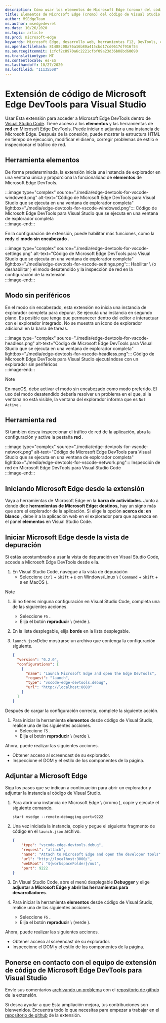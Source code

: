```yaml
---
description: Cómo usar los elementos de Microsoft Edge (cromo) del código de Visual Studio
title: Elementos de Microsoft Edge (cromo) del código de Visual Studio
author: MSEdgeTeam
ms.author: msedgedevrel
ms.date: 10/26/2020
ms.topic: article
ms.prod: microsoft-edge
keywords: Microsoft Edge, desarrollo web, herramientas F12, DevTools, código de vs, código de Visual Studio, elementos
ms.openlocfilehash: 81488c08a76a16b80a415cbd17cd0617df916f54
ms.sourcegitcommit: 1cfcf2c8970a6c2221cfbf09a23d36b08bd60690
ms.translationtype: MT
ms.contentlocale: es-ES
ms.lasthandoff: 10/27/2020
ms.locfileid: "11135508"
---
```

# Extensión de código de Microsoft Edge DevTools para Visual Studio  

Usar <!--the [Microsoft Edge DevTools for Visual Studio Code][VisualstudioMarketplaceElementsMicrosoftEdgeChromium] -->Esta extensión para acceder a Microsoft Edge DevTools dentro de [Visual Studio Code][VisualstudioCode].  Tiene acceso a los **elementos** y las herramientas de **red** en Microsoft Edge DevTools.  Puede iniciar o adjuntar a una instancia de Microsoft Edge.  Después de la conexión, puede mostrar la estructura HTML en tiempo de ejecución, modificar el diseño, corregir problemas de estilo e inspeccionar el tráfico de red.  

## Herramienta elementos  

De forma predeterminada, la extensión inicia una instancia de explorador en una ventana única y proporciona la funcionalidad de **elementos** de Microsoft Edge DevTools.  

:::image type="complex" source="./media/edge-devtools-for-vscode-windowed.png" alt-text="Código de Microsoft Edge DevTools para Visual Studio que se ejecuta en una ventana de explorador completa" lightbox="./media/edge-devtools-for-vscode-windowed.png":::
   Código de Microsoft Edge DevTools para Visual Studio que se ejecuta en una ventana de explorador completa  
:::image-end:::  

En la configuración de extensión, puede habilitar más funciones, como la **red**y el **modo sin encabezado** .  

:::image type="complex" source="./media/edge-devtools-for-vscode-settings.png" alt-text="Código de Microsoft Edge DevTools para Visual Studio que se ejecuta en una ventana de explorador completa" lightbox="./media/edge-devtools-for-vscode-settings.png":::
   Habilitar \ (o deshabilitar \) el modo desatendido y la inspección de red en la configuración de la extensión  
:::image-end:::  

## Modo sin periféricos  

En el modo sin encabezado, esta extensión no inicia una instancia de explorador completa para depurar.  Se ejecuta una instancia en segundo plano.  Es posible que tenga que permanecer dentro del editor e interactuar con el explorador integrado.  No se muestra un icono de explorador adicional en la barra de tareas.  

:::image type="complex" source="./media/edge-devtools-for-vscode-headless.png" alt-text="Código de Microsoft Edge DevTools para Visual Studio que se ejecuta en una ventana de explorador completa" lightbox="./media/edge-devtools-for-vscode-headless.png":::
   Código de Microsoft Edge DevTools para Visual Studio ejecutándose con un explorador sin periféricos  
:::image-end:::  

> [!NOTE]
> En macOS, debe activar el modo sin encabezado como modo preferido.  El uso del modo desatendido debería resolver un problema en el que, si la ventana no está visible, la ventana del explorador informa que es `Not Active` .  

## Herramienta red  

Si también desea inspeccionar el tráfico de red de la aplicación, abra la configuración y active la pestaña **red** .  

:::image type="complex" source="./media/edge-devtools-for-vscode-network.png" alt-text="Código de Microsoft Edge DevTools para Visual Studio que se ejecuta en una ventana de explorador completa" lightbox="./media/edge-devtools-for-vscode-network.png":::
    Inspección de red en Microsoft Edge DevTools para Visual Studio Code  
:::image-end:::  

## Iniciando Microsoft Edge desde la extensión  

Vaya a herramientas de Microsoft Edge en la **barra de actividades**.  Junto a donde dice **herramientas de Microsoft Edge: destinos,** hay un signo más que abre el explorador de la aplicación.  Si elige la opción **acerca de: en blanco** , debe ir a la aplicación web en el explorador para que aparezca en el panel **elementos** en Visual Studio Code.  

## Iniciar Microsoft Edge desde la vista de depuración  

Si estás acostumbrado a usar la vista de depuración en Visual Studio Code, accede a Microsoft Edge DevTools desde ella.  

1.  En Visual Studio Code, navegue a la vista de depuración 
    *   Seleccione `Ctrl` + `Shift` + `D` on Windows/Linux \ ( `Command` + `Shift` + `D` en MacOS \).  

<!--TODO:  Is this section intended to be optional  -->  
> [!NOTE]
> 1.  Si no tienes ninguna configuración en Visual Studio Code, completa una de las siguientes acciones.  
>     *   Seleccione `F5` .  
>     *   Elija el botón **reproducir** \ (verde \).  
> 1.  En la lista desplegable, elija **borde** en la lista desplegable.  
> 1.  `launch.json`Debe mostrarse un archivo que contenga la configuración siguiente.  
>     
>     ```json
>     {
>       "version": "0.2.0",
>       "configurations": [
>         {
>           "name": "Launch Microsoft Edge and open the Edge DevTools",
>           "request": "launch",
>           "type": "vscode-edge-devtools.debug",
>           "url": "http://localhost:8080"
>         }
>       ]
>     }
>     ```  
>     
> Después de cargar la configuración correcta, complete la siguiente acción.  

1.  Para iniciar la herramienta **elementos** desde código de Visual Studio, realice una de las siguientes acciones. 
    *   Seleccione `F5` .  
    *   Elija el botón **reproducir** \ (verde \).  
         
Ahora, puede realizar las siguientes acciones.  

*   Obtener acceso al screencast de su explorador.  
*   Inspeccione el DOM y el estilo de los componentes de la página.  

## Adjuntar a Microsoft Edge  

Siga los pasos que se indican a continuación para abrir un explorador y adjuntar la instancia al código de Visual Studio. 

1.  Para abrir una instancia de Microsoft Edge \ (cromo \), copie y ejecute el siguiente comando.  
    
    ```shell
    start msedge --remote-debugging-port=9222
    ```  
    
1.  Una vez iniciada la instancia, copie y pegue el siguiente fragmento de código en el `launch.json` archivo.  
    
    ```json
    {
        "type": "vscode-edge-devtools.debug",
        "request": "attach",
        "name": "Attach to Microsoft Edge and open the developer tools",
        "url": "http://localhost:3000/",
        "webRoot": "${workspaceFolder}/out",
        "port": 9222
    }
    ```  
    
1.  En Visual Studio Code, abre el menú desplegable **Debugger** y elige **adjuntar a Microsoft Edge y abrir las herramientas para desarrolladores**.  
1.  Para iniciar la herramienta **elementos** desde código de Visual Studio, realice una de las siguientes acciones. 
    *   Seleccione `F5` .  
    *   Elija el botón **reproducir** \ (verde \).  
         
Ahora, puede realizar las siguientes acciones.  

*   Obtener acceso al screencast de su explorador.  
*   Inspeccione el DOM y el estilo de los componentes de la página.  
    
## Ponerse en contacto con el equipo de extensión de código de Microsoft Edge DevTools para Visual Studio  

Envíe sus comentarios [archivando un problema][GithubMicrosoftVscodeEdgeDevtoolsNewIssue] con el [repositorio de github][GithubMicrosoftVscodeEdgeDevtools] de la extensión.  

Si desea ayudar a que <!--the Microsoft Edge DevTools for Visual Studio Code -->Esta ampliación mejora, tus contribuciones son bienvenidos.  Encuentra todo lo que necesitas para empezar a trabajar en el [repositorio de github][GithubMicrosoftVscodeEdgeDevtools] de la extensión.  

<!--links -->  

[VisualstudioCode]: https://code.visualstudio.com "Código de Visual Studio"  
[VisualStudioCodeDocs]: https://code.visualstudio.com/Docs "Documentación | Código de Visual Studio"   

[GithubMicrosoftVscodeEdgeDevtools]: https://github.com/Microsoft/vscode-edge-devtools "Microsoft/vscode-Edge-DevTools | GitHub"  
[GithubMicrosoftVscodeEdgeDevtoolsNewIssue]: https://github.com/Microsoft/vscode-edge-devtools/issues/new "Nuevo problema-Microsoft/vscode-Edge-DevTools | GitHub"

[VisualstudioMarketplaceElementsMicrosoftEdgeChromium]: https://marketplace.visualstudio.com/items?itemName=ms-edgedevtools.vscode-edge-devtools "Herramientas de Microsoft Edge para código de VS"  
